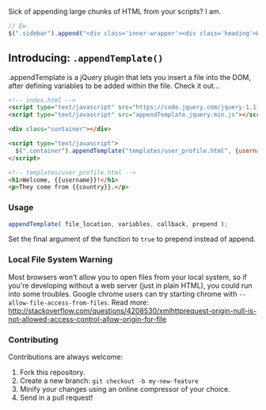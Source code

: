 Sick of appending large chunks of HTML from your scripts? I am.
```javascript
// Ew.
$(".sidebar").append("<div class='inner-wrapper'><div class='heading'>Welcome, " + username + "!</div><div class='about'>They're from " + country + ".</div></div>");
```

## Introducing: `.appendTemplate()`

.appendTemplate is a jQuery plugin that lets you insert a file into the DOM, after defining variables to be added within the file. Check it out...

```html
<!-- index.html -->
<script type="text/javascript" src="https://code.jquery.com/jquery-1.11.2.min.js"></script>
<script type="text/javascript" src="appendTemplate.jquery.min.js"></script>

<div class="container"></div>

<script type="text/javascript">
  $(".container").appendTemplate("templates/user_profile.html", {username: "@adammcarth", country: "Australia"});
</script>
```

```html
<!-- templates/user_profile.html -->
<h1>Welcome, {{username}}!</h1>
<p>They come from {{country}}.</p>
```

### Usage

```javascript
appendTemplate( file_location, variables, callback, prepend );
```

Set the final argument of the function to `true` to prepend instead of append.

### Local File System Warning

Most browsers won't allow you to open files from your local system, so if you're developing without a web server (just in plain HTML), you could run into some troubles. Google chrome users can try starting chrome with `--allow-file-access-from-files`. Read more: http://stackoverflow.com/questions/4208530/xmlhttprequest-origin-null-is-not-allowed-access-control-allow-origin-for-file

### Contributing

Contributions are always welcome:

1. Fork this repository.
2. Create a new branch: `git checkout -b my-new-feature`
3. Minify your changes using an online compressor of your choice.
4. Send in a pull request!